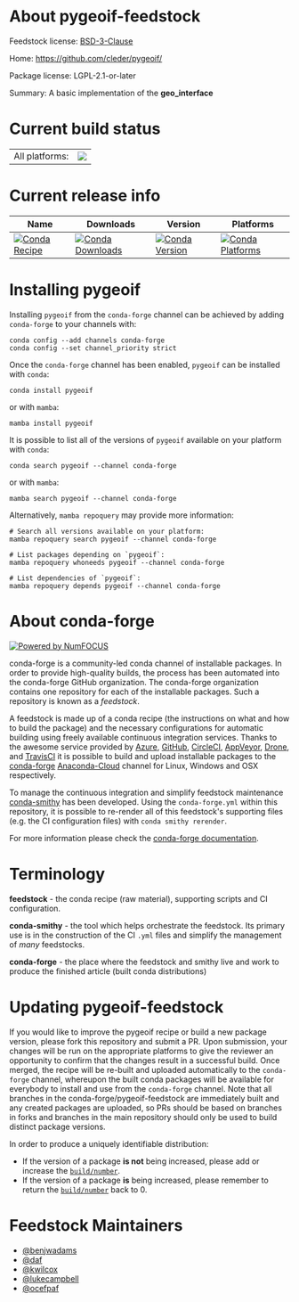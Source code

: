 About pygeoif-feedstock
=======================

Feedstock license: [BSD-3-Clause](https://github.com/conda-forge/pygeoif-feedstock/blob/main/LICENSE.txt)

Home: https://github.com/cleder/pygeoif/

Package license: LGPL-2.1-or-later

Summary: A basic implementation of the __geo_interface__

Current build status
====================


<table><tr><td>All platforms:</td>
    <td>
      <a href="https://dev.azure.com/conda-forge/feedstock-builds/_build/latest?definitionId=6068&branchName=main">
        <img src="https://dev.azure.com/conda-forge/feedstock-builds/_apis/build/status/pygeoif-feedstock?branchName=main">
      </a>
    </td>
  </tr>
</table>

Current release info
====================

| Name | Downloads | Version | Platforms |
| --- | --- | --- | --- |
| [![Conda Recipe](https://img.shields.io/badge/recipe-pygeoif-green.svg)](https://anaconda.org/conda-forge/pygeoif) | [![Conda Downloads](https://img.shields.io/conda/dn/conda-forge/pygeoif.svg)](https://anaconda.org/conda-forge/pygeoif) | [![Conda Version](https://img.shields.io/conda/vn/conda-forge/pygeoif.svg)](https://anaconda.org/conda-forge/pygeoif) | [![Conda Platforms](https://img.shields.io/conda/pn/conda-forge/pygeoif.svg)](https://anaconda.org/conda-forge/pygeoif) |

Installing pygeoif
==================

Installing `pygeoif` from the `conda-forge` channel can be achieved by adding `conda-forge` to your channels with:

```
conda config --add channels conda-forge
conda config --set channel_priority strict
```

Once the `conda-forge` channel has been enabled, `pygeoif` can be installed with `conda`:

```
conda install pygeoif
```

or with `mamba`:

```
mamba install pygeoif
```

It is possible to list all of the versions of `pygeoif` available on your platform with `conda`:

```
conda search pygeoif --channel conda-forge
```

or with `mamba`:

```
mamba search pygeoif --channel conda-forge
```

Alternatively, `mamba repoquery` may provide more information:

```
# Search all versions available on your platform:
mamba repoquery search pygeoif --channel conda-forge

# List packages depending on `pygeoif`:
mamba repoquery whoneeds pygeoif --channel conda-forge

# List dependencies of `pygeoif`:
mamba repoquery depends pygeoif --channel conda-forge
```


About conda-forge
=================

[![Powered by
NumFOCUS](https://img.shields.io/badge/powered%20by-NumFOCUS-orange.svg?style=flat&colorA=E1523D&colorB=007D8A)](https://numfocus.org)

conda-forge is a community-led conda channel of installable packages.
In order to provide high-quality builds, the process has been automated into the
conda-forge GitHub organization. The conda-forge organization contains one repository
for each of the installable packages. Such a repository is known as a *feedstock*.

A feedstock is made up of a conda recipe (the instructions on what and how to build
the package) and the necessary configurations for automatic building using freely
available continuous integration services. Thanks to the awesome service provided by
[Azure](https://azure.microsoft.com/en-us/services/devops/), [GitHub](https://github.com/),
[CircleCI](https://circleci.com/), [AppVeyor](https://www.appveyor.com/),
[Drone](https://cloud.drone.io/welcome), and [TravisCI](https://travis-ci.com/)
it is possible to build and upload installable packages to the
[conda-forge](https://anaconda.org/conda-forge) [Anaconda-Cloud](https://anaconda.org/)
channel for Linux, Windows and OSX respectively.

To manage the continuous integration and simplify feedstock maintenance
[conda-smithy](https://github.com/conda-forge/conda-smithy) has been developed.
Using the ``conda-forge.yml`` within this repository, it is possible to re-render all of
this feedstock's supporting files (e.g. the CI configuration files) with ``conda smithy rerender``.

For more information please check the [conda-forge documentation](https://conda-forge.org/docs/).

Terminology
===========

**feedstock** - the conda recipe (raw material), supporting scripts and CI configuration.

**conda-smithy** - the tool which helps orchestrate the feedstock.
                   Its primary use is in the construction of the CI ``.yml`` files
                   and simplify the management of *many* feedstocks.

**conda-forge** - the place where the feedstock and smithy live and work to
                  produce the finished article (built conda distributions)


Updating pygeoif-feedstock
==========================

If you would like to improve the pygeoif recipe or build a new
package version, please fork this repository and submit a PR. Upon submission,
your changes will be run on the appropriate platforms to give the reviewer an
opportunity to confirm that the changes result in a successful build. Once
merged, the recipe will be re-built and uploaded automatically to the
`conda-forge` channel, whereupon the built conda packages will be available for
everybody to install and use from the `conda-forge` channel.
Note that all branches in the conda-forge/pygeoif-feedstock are
immediately built and any created packages are uploaded, so PRs should be based
on branches in forks and branches in the main repository should only be used to
build distinct package versions.

In order to produce a uniquely identifiable distribution:
 * If the version of a package **is not** being increased, please add or increase
   the [``build/number``](https://docs.conda.io/projects/conda-build/en/latest/resources/define-metadata.html#build-number-and-string).
 * If the version of a package **is** being increased, please remember to return
   the [``build/number``](https://docs.conda.io/projects/conda-build/en/latest/resources/define-metadata.html#build-number-and-string)
   back to 0.

Feedstock Maintainers
=====================

* [@benjwadams](https://github.com/benjwadams/)
* [@daf](https://github.com/daf/)
* [@kwilcox](https://github.com/kwilcox/)
* [@lukecampbell](https://github.com/lukecampbell/)
* [@ocefpaf](https://github.com/ocefpaf/)

